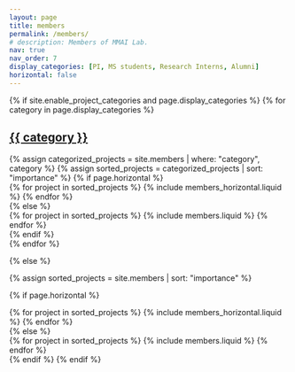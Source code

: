 ```yaml
---
layout: page
title: members
permalink: /members/
# description: Members of MMAI Lab.
nav: true
nav_order: 7
display_categories: [PI, MS students, Research Interns, Alumni]
horizontal: false
---
```


<!-- pages/members.md -->
<div class="members">
{% if site.enable_project_categories and page.display_categories %}
  <!-- Display categorized members -->
  {% for category in page.display_categories %}
  <a id="{{ category }}" href=".#{{ category }}">
    <h2 class="category">{{ category }}</h2>
  </a>
  {% assign categorized_projects = site.members | where: "category", category %}
  {% assign sorted_projects = categorized_projects | sort: "importance" %}
  <!-- Generate cards for each project -->
  {% if page.horizontal %}
  <div class="container">
    <div class="row row-cols-1 row-cols-md-2">
    {% for project in sorted_projects %}
      {% include members_horizontal.liquid %}
    {% endfor %}
    </div>
  </div>
  {% else %}
  <div class="row row-cols-1 row-cols-md-4">
    {% for project in sorted_projects %}
      {% include members.liquid %}
    {% endfor %}
  </div>
  {% endif %}
  <br>
  {% endfor %}

{% else %}

<!-- Display members without categories -->

{% assign sorted_projects = site.members | sort: "importance" %}

  <!-- Generate cards for each project -->

{% if page.horizontal %}

  <div class="container">
    <div class="row row-cols-1 row-cols-md-2">
    {% for project in sorted_projects %}
      {% include members_horizontal.liquid %}
    {% endfor %}
    </div>
  </div>
  {% else %}
  <div class="row row-cols-1 row-cols-md-4">
    {% for project in sorted_projects %}
      {% include members.liquid %}
    {% endfor %}
  </div>
  {% endif %}
{% endif %}
</div>
